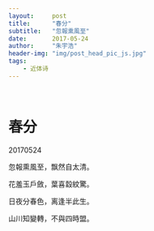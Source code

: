 ```yaml
---
layout:     post
title:      "春分"
subtitle:   "忽報熏風至"
date:       2017-05-24
author:     "朱宇浩"
header-img: "img/post_head_pic_js.jpg"
tags:
    - 近体诗
---
```


​
# 春分
20170524

忽報熏風至，飘然自太清。

花羞玉戶斂，葉喜縠紋驚。

日夜分春色，离逢半此生。

山川知變轉，不與四時盟。
